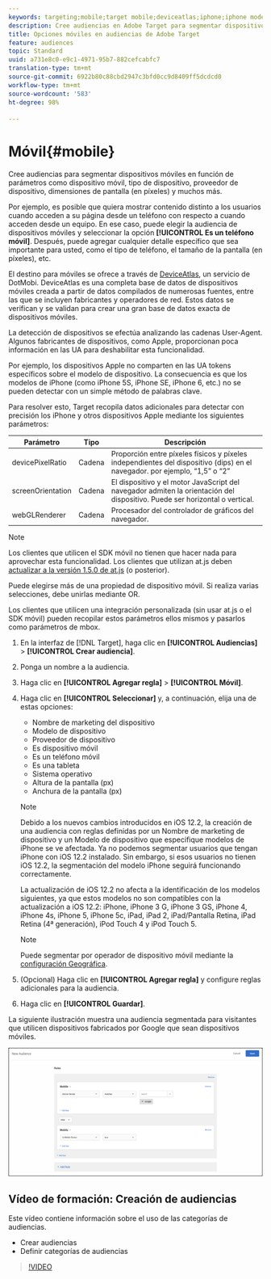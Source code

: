 ```yaml
---
keywords: targeting;mobile;target mobile;deviceatlas;iphone;iphone models;device atlas;displaywidth;display width;display height;type of device;displayheight;phone;tablet;device model
description: Cree audiencias en Adobe Target para segmentar dispositivos móviles en función de parámetros como dispositivo móvil, tipo de dispositivo, proveedor de dispositivo, dimensiones de pantalla (en píxeles) y muchos más.
title: Opciones móviles en audiencias de Adobe Target
feature: audiences
topic: Standard
uuid: a731e8c0-e9c1-4971-95b7-882cefcabfc7
translation-type: tm+mt
source-git-commit: 6922b80c88cbd2947c3bfd0cc9d8409ff5dcdcd0
workflow-type: tm+mt
source-wordcount: '583'
ht-degree: 98%

---
```



# Móvil{#mobile}

Cree audiencias para segmentar dispositivos móviles en función de parámetros como dispositivo móvil, tipo de dispositivo, proveedor de dispositivo, dimensiones de pantalla (en píxeles) y muchos más.

Por ejemplo, es posible que quiera mostrar contenido distinto a los usuarios cuando acceden a su página desde un teléfono con respecto a cuando acceden desde un equipo. En ese caso, puede elegir la audiencia de dispositivos móviles y seleccionar la opción **[!UICONTROL Es un teléfono móvil]**. Después, puede agregar cualquier detalle específico que sea importante para usted, como el tipo de teléfono, el tamaño de la pantalla (en píxeles), etc.

El destino para móviles se ofrece a través de [DeviceAtlas](https://deviceatlas.com/device-data/user-agent-tester), un servicio de DotMobi. DeviceAtlas es una completa base de datos de dispositivos móviles creada a partir de datos compilados de numerosas fuentes, entre las que se incluyen fabricantes y operadores de red. Estos datos se verifican y se validan para crear una gran base de datos exacta de dispositivos móviles.

La detección de dispositivos se efectúa analizando las cadenas User-Agent. Algunos fabricantes de dispositivos, como Apple, proporcionan poca información en las UA para deshabilitar esta funcionalidad.

Por ejemplo, los dispositivos Apple no comparten en las UA tokens específicos sobre el modelo de dispositivo. La consecuencia es que los modelos de iPhone (como iPhone 5S, iPhone SE, iPhone 6, etc.) no se pueden detectar con un simple método de palabras clave.

Para resolver esto, Target recopila datos adicionales para detectar con precisión los iPhone y otros dispositivos Apple mediante los siguientes parámetros:

| Parámetro | Tipo | Descripción |
|--- |--- |--- |
| devicePixelRatio | Cadena | Proporción entre píxeles físicos y píxeles independientes del dispositivo (dips) en el navegador.  por ejemplo, “1,5” o “2” |
| screenOrientation | Cadena | El dispositivo y el motor JavaScript del navegador admiten la orientación del dispositivo. Puede ser horizontal o vertical. |
| webGLRenderer | Cadena | Procesador del controlador de gráficos del navegador. |

>[!NOTE]
>
>Los clientes que utilicen el SDK móvil no tienen que hacer nada para aprovechar esta funcionalidad. Los clientes que utilizan at.js deben [actualizar a la versión 1.5.0 de at.js](../../../c-implementing-target/c-implementing-target-for-client-side-web/target-atjs-versions.md#reference_DBB5EDB79EC44E558F9E08D4774A0F7A) (o posterior).

Puede elegirse más de una propiedad de dispositivo móvil. Si realiza varias selecciones, debe unirlas mediante OR.

Los clientes que utilicen una integración personalizada (sin usar at.js o el SDK móvil) pueden recopilar estos parámetros ellos mismos y pasarlos como parámetros de mbox.

1. En la interfaz de [!DNL Target], haga clic en **[!UICONTROL Audiencias]** > **[!UICONTROL Crear audiencia]**.
1. Ponga un nombre a la audiencia.
1. Haga clic en **[!UICONTROL Agregar regla]** > **[!UICONTROL Móvil]**.
1. Haga clic en **[!UICONTROL Seleccionar]** y, a continuación, elija una de estas opciones:

   * Nombre de marketing del dispositivo
   * Modelo de dispositivo
   * Proveedor de dispositivo
   * Es dispositivo móvil
   * Es un teléfono móvil
   * Es una tableta
   * Sistema operativo
   * Altura de la pantalla (px)
   * Anchura de la pantalla (px)

   >[!NOTE]
   >
   >Debido a los nuevos cambios introducidos en iOS 12.2, la creación de una audiencia con reglas definidas por un Nombre de marketing de dispositivo y un Modelo de dispositivo que especifique modelos de iPhone se ve afectada. Ya no podemos segmentar usuarios que tengan iPhone con iOS 12.2 instalado. Sin embargo, si esos usuarios no tienen iOS 12.2, la segmentación del modelo iPhone seguirá funcionando correctamente.
   >
   >La actualización de iOS 12.2 no afecta a la identificación de los modelos siguientes, ya que estos modelos no son compatibles con la actualización a iOS 12.2: iPhone, iPhone 3 G, iPhone 3 GS, iPhone 4, iPhone 4s, iPhone 5, iPhone 5c, iPad, iPad 2, iPad/Pantalla Retina, iPad Retina (4ª generación), iPod Touch 4 y iPod Touch 5.

   >[!NOTE]
   >
   >Puede segmentar por operador de dispositivo móvil mediante la [configuración Geográfica](../../../c-target/c-audiences/c-target-rules/geo.md#concept_5B4D99DE685348FB877929EE0F942670).

1. (Opcional) Haga clic en **[!UICONTROL Agregar regla]** y configure reglas adicionales para la audiencia.
1. Haga clic en **[!UICONTROL Guardar]**.

La siguiente ilustración muestra una audiencia segmentada para visitantes que utilicen dispositivos fabricados por Google que sean dispositivos móviles.

![Segmentar dispositivos móviles](assets/target_mobile.png)

## Vídeo de formación: Creación de audiencias

Este vídeo contiene información sobre el uso de las categorías de audiencias.

* Crear audiencias
* Definir categorías de audiencias

>[!VIDEO](https://video.tv.adobe.com/v/17392)
